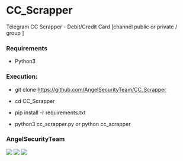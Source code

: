 # CC_Scrapper

Telegram CC Scrapper - Debit/Credit Card [channel public or private / group ]

<h3> Requirements </h3>

* Python3

<h3> Execution: </h3>

* git clone https://github.com/AngelSecurityTeam/CC_Scrapper

* cd CC_Scrapper

* pip install -r requirements.txt

* python3 cc_scrapper.py or python cc_scrapper


<h3>AngelSecurityTeam</h3>

<img src="https://github.com/AngelSecurityTeam/CC_Scrapper/blob/main/1.jpg">

<img src="https://github.com/AngelSecurityTeam/CC_Scrapper/blob/main/img2.jpg">

<img src="https://github.com/AngelSecurityTeam/CC_Scrapper/blob/main/2.jpg">

